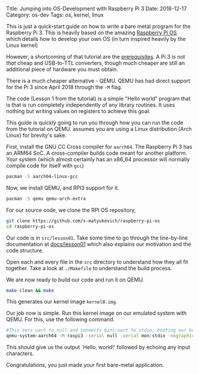 Title: Jumping into OS-Development with Raspberry Pi 3
Date: 2018-12-17
Category: os-dev
Tags: os, kernel, linux

This is just a quick-start guide on how to write a bare metal program for the Raspberry Pi 3. This is heavily based on the amazing [Raspberry Pi OS](https://github.com/s-matyukevich/raspberry-pi-os) which details how to develop your own OS (in turn inspired heavily by the Linux kernel)

However, a shortcoming of that tutorial are the [prerequisites](https://github.com/s-matyukevich/raspberry-pi-os/blob/master/docs/Prerequisites.md). A Pi 3 is not *that* cheap and USB-to-TTL converters, though much cheaper are still an additional piece of hardware you must obtain.

There is a much cheaper alternative - QEMU. QEMU has had direct support for the Pi 3 since April 2018 through the `-M` flag. 

The code (Lesson 1 from the tutorial) is a simple "Hello world" program that is that is run completely independently of any library routines. It uses nothing but writing values on registers to achieve this goal. 

This guide is quickly going to run you through how you can run the code from the tutorial on QEMU.  assumes you are using a Linux distribution (Arch Linux) for brevity's sake.

First, install the GNU CC Cross compiler for `aarch64`. The Raspberry Pi 3 has an ARM64 SoC. A cross-compiler builds code meant for another platform. Your system (which almost certainly has an x86_64 processor will normally compile code for itself with `gcc`)

```bash
pacman -S aarch64-linux-gcc
```

Now, we install QEMU, and RPI3 support for it.
```bash
pacman -S qemu qemu-arch-extra
```

For our source code, we clone the RPI OS repository,
```bash
git clone https://github.com/s-matyukevich/raspberry-pi-os
cd raspberry-pi-os
```

Our code is in `src/lesson01`. Take some time to go through the line-by-line documentation at [docs/lesson01](https://github.com/s-matyukevich/raspberry-pi-os/blob/master/docs/lesson01/rpi-os.md) which also explains our motivation and the code structure.



Open each and every file in the `src` directory to understand how they all fit together. Take a look at `./Makefile` to understand the build process.

We are now ready to build our code and run it on QEMU.

```bash
make clean && make
```

This generates our kernel image `kernel8.img`.

Our job now is simple. Run this kernel image on our emulated system with QEMU. For this, use the following command.

```bash
#This sets uart to null and connects mini-uart to stdio, booting our kernel image
qemu-system-aarch64 -M raspi3 -serial null -serial mon:stdio -nographic -kernel kernel8.img
```

This should give us the output `Hello, world!' followed by echoing any input characters.



Congratulations, you just made your first bare-metal application.